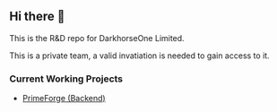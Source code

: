 ## Hi there 👋

This is the R&D repo for DarkhorseOne Limited.

This is a private team, a valid invatiation is needed to gain access to it.

### Current Working Projects
- [PrimeForge (Backend)](https://github.com/DarkhorseOne/PrimeForgeAdmin)

<!--

**Here are some ideas to get you started:**

🙋‍♀️ A short introduction - what is your organization all about?
🌈 Contribution guidelines - how can the community get involved?
👩‍💻 Useful resources - where can the community find your docs? Is there anything else the community should know?
🍿 Fun facts - what does your team eat for breakfast?
🧙 Remember, you can do mighty things with the power of [Markdown](https://docs.github.com/github/writing-on-github/getting-started-with-writing-and-formatting-on-github/basic-writing-and-formatting-syntax)
-->
